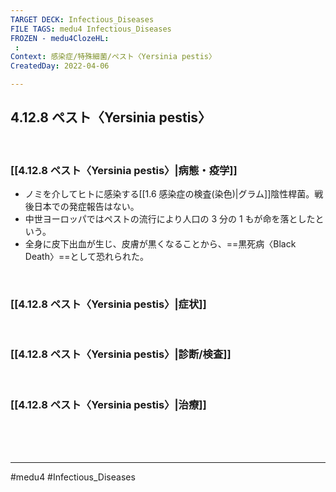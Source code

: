 ```yaml
---
TARGET DECK: Infectious_Diseases
FILE TAGS: medu4 Infectious_Diseases
FROZEN - medu4ClozeHL:
 : 
Context: 感染症/特殊細菌/ペスト〈Yersinia pestis〉
CreatedDay: 2022-04-06

---
```


## 4.12.8 ペスト〈Yersinia pestis〉

<br>

### [[4.12.8 ペスト〈Yersinia pestis〉|病態・疫学]]
* ノミを介してヒトに感染する[[1.6 感染症の検査(染色)|グラム]]陰性桿菌。戦後日本での発症報告はない。
* 中世ヨーロッパではペストの流行により人口の 3 分の 1 もが命を落としたという。
* 全身に皮下出血が生じ、皮膚が黒くなることから、==黒死病〈Black Death〉==として恐れられた。
 
<!--ID: 1655171869476-->


<br>

### [[4.12.8 ペスト〈Yersinia pestis〉|症状]]


<br>

### [[4.12.8 ペスト〈Yersinia pestis〉|診断/検査]]


<br>

### [[4.12.8 ペスト〈Yersinia pestis〉|治療]]


<br><br><br>

---
#medu4 #Infectious_Diseases